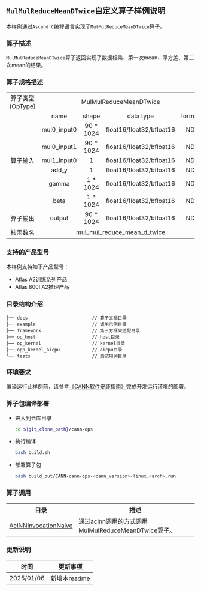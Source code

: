 ## `MulMulReduceMeanDTwice`自定义算子样例说明
本样例通过`Ascend C`编程语言实现了`MulMulReduceMeanDTwice`算子。

### 算子描述
`MulMulReduceMeanDTwice`算子返回实现了数据相乘、第一次mean、平方差、第二次mean的结果。

### 算子规格描述

<table>
<tr><td rowspan="1" align="center">算子类型(OpType)</td><td colspan="4" align="center">MulMulReduceMeanDTwice</td></tr>
</tr>
<tr><td rowspan="7" align="center">算子输入</td><td align="center">name</td><td align="center">shape</td><td align="center">data type</td><td align="center">format</td></tr>
<tr><td align="center">mul0_input0</td><td align="center">90 * 1024</td><td align="center">float16/float32/bfloat16</td><td align="center">ND</td></tr>
<tr><td align="center">mul0_input1</td><td align="center">90 * 1024</td><td align="center">float16/float32/bfloat16</td><td align="center">ND</td></tr>
<tr><td align="center">mul1_input0</td><td align="center">1</td><td align="center">float16/float32/bfloat16</td><td align="center">ND</td></tr>
<tr><td align="center">add_y</td><td align="center">1</td><td align="center">float16/float32/bfloat16</td><td align="center">ND</td></tr>
<tr><td align="center">gamma</td><td align="center">1 * 1024</td><td align="center">float16/float32/bfloat16</td><td align="center">ND</td></tr>
<tr><td align="center">beta</td><td align="center">1 * 1024</td><td align="center">float16/float32/bfloat16</td><td align="center">ND</td></tr>
</tr>
</tr>
<tr><td rowspan="1" align="center">算子输出</td><td align="center">output</td><td align="center">90 * 1024</td><td align="center">float16/float32/bfloat16</td><td align="center">ND</td></tr>
</tr>
<tr><td rowspan="1" align="center">核函数名</td><td colspan="4" align="center">mul_mul_reduce_mean_d_twice</td></tr>
</table>

### 支持的产品型号
本样例支持如下产品型号：
- Atlas A2训练系列产品
- Atlas 800I A2推理产品

### 目录结构介绍
```
├── docs                        // 算子文档目录
├── example                     // 调用示例目录
├── framework                   // 第三方框架适配目录
├── op_host                     // host目录
├── op_kernel                   // kernel目录
├── opp_kernel_aicpu            // aicpu目录
└── tests                       // 测试用例目录
```

### 环境要求
编译运行此样例前，请参考[《CANN软件安装指南》](https://hiascend.com/document/redirect/CannCommunityInstSoftware)完成开发运行环境的部署。

### 算子包编译部署
  - 进入到仓库目录

    ```bash
    cd ${git_clone_path}/cann-ops
    ```

  - 执行编译

    ```bash
    bash build.sh
    ```

  - 部署算子包

    ```bash
    bash build_out/CANN-cann-ops-<cann_version>-linux.<arch>.run
    ```
### 算子调用
<table>
    <th>目录</th><th>描述</th>
    <tr>
        <td><a href="./examples/AclNNInvocationNaive"> AclNNInvocationNaive</td><td>通过aclnn调用的方式调用MulMulReduceMeanDTwice算子。</td>
    </tr>
</table>

### 更新说明
| 时间 | 更新事项 |
|----|------|
| 2025/01/06 | 新增本readme |
